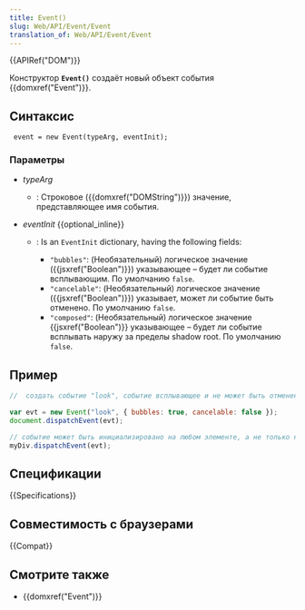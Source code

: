 ```yaml
---
title: Event()
slug: Web/API/Event/Event
translation_of: Web/API/Event/Event
---
```


{{APIRef("DOM")}}

Конструктор **`Event()`** создаёт новый объект события {{domxref("Event")}}.

## Синтаксис

```
 event = new Event(typeArg, eventInit);
```

### Параметры

- _typeArg_
  - : Строковое ({{domxref("DOMString")}}) значение, представляющее имя события.
- _eventInit_ {{optional_inline}}

  - : Is an `EventInit` dictionary, having the following fields:

    - `"bubbles"`: (Необязательный) логическое значение ({{jsxref("Boolean")}}) указывающее – будет ли событие всплывающим. По умолчанию `false`.
    - `"cancelable"`: (Необязательный) логическое значение ({{jsxref("Boolean")}}) указывает, может ли событие быть отменено. По умолчанию `false`.
    - `"composed"`: (Необязательный) логическое значение {{jsxref("Boolean")}} указывающее – будет ли событие всплывать наружу за пределы shadow root. По умолчанию `false`.

## Пример

```js
//  создать событие "look", событие всплывающее и не может быть отменено

var evt = new Event("look", { bubbles: true, cancelable: false });
document.dispatchEvent(evt);

// событие может быть инициализировано на любом элементе, а не только на документе
myDiv.dispatchEvent(evt);
```

## Спецификации

{{Specifications}}

## Совместимость с браузерами

{{Compat}}

## Смотрите также

- {{domxref("Event")}}
